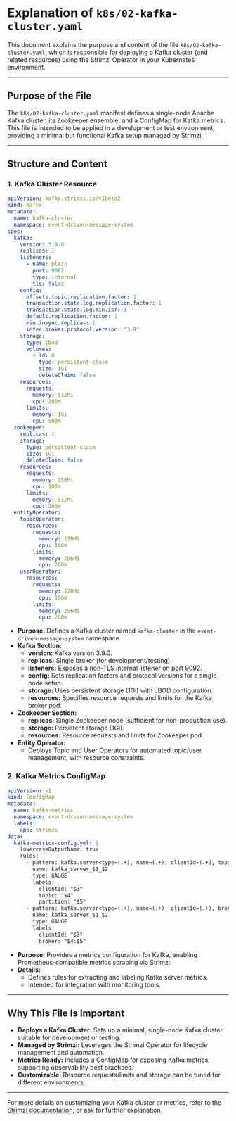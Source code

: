 # Explanation of `k8s/02-kafka-cluster.yaml`

This document explains the purpose and content of the file `k8s/02-kafka-cluster.yaml`, which is responsible for deploying a Kafka cluster (and related resources) using the Strimzi Operator in your Kubernetes environment.

---

## Purpose of the File

The `k8s/02-kafka-cluster.yaml` manifest defines a single-node Apache Kafka cluster, its Zookeeper ensemble, and a ConfigMap for Kafka metrics. This file is intended to be applied in a development or test environment, providing a minimal but functional Kafka setup managed by Strimzi.

---

## Structure and Content

### 1. Kafka Cluster Resource

```yaml
apiVersion: kafka.strimzi.io/v1beta2
kind: Kafka
metadata:
  name: kafka-cluster
  namespace: event-driven-message-system
spec:
  kafka:
    version: 3.9.0
    replicas: 1
    listeners:
      - name: plain
        port: 9092
        type: internal
        tls: false
    config:
      offsets.topic.replication.factor: 1
      transaction.state.log.replication.factor: 1
      transaction.state.log.min.isr: 1
      default.replication.factor: 1
      min.insync.replicas: 1
      inter.broker.protocol.version: "3.9"
    storage:
      type: jbod
      volumes:
        - id: 0
          type: persistent-claim
          size: 1Gi
          deleteClaim: false
    resources:
      requests:
        memory: 512Mi
        cpu: 200m
      limits:
        memory: 1Gi
        cpu: 500m
  zookeeper:
    replicas: 1
    storage:
      type: persistent-claim
      size: 1Gi
      deleteClaim: false
    resources:
      requests:
        memory: 256Mi
        cpu: 100m
      limits:
        memory: 512Mi
        cpu: 300m
  entityOperator:
    topicOperator:
      resources:
        requests:
          memory: 128Mi
          cpu: 100m
        limits:
          memory: 256Mi
          cpu: 200m
    userOperator:
      resources:
        requests:
          memory: 128Mi
          cpu: 100m
        limits:
          memory: 256Mi
          cpu: 200m
```

- **Purpose:** Defines a Kafka cluster named `kafka-cluster` in the `event-driven-message-system` namespace.
- **Kafka Section:**
  - **version:** Kafka version 3.9.0.
  - **replicas:** Single broker (for development/testing).
  - **listeners:** Exposes a non-TLS internal listener on port 9092.
  - **config:** Sets replication factors and protocol versions for a single-node setup.
  - **storage:** Uses persistent storage (1Gi) with JBOD configuration.
  - **resources:** Specifies resource requests and limits for the Kafka broker pod.
- **Zookeeper Section:**
  - **replicas:** Single Zookeeper node (sufficient for non-production use).
  - **storage:** Persistent storage (1Gi).
  - **resources:** Resource requests and limits for Zookeeper pod.
- **Entity Operator:**
  - Deploys Topic and User Operators for automated topic/user management, with resource constraints.

### 2. Kafka Metrics ConfigMap

```yaml
apiVersion: v1
kind: ConfigMap
metadata:
  name: kafka-metrics
  namespace: event-driven-message-system
  labels:
    app: strimzi
data:
  kafka-metrics-config.yml: |
    lowercaseOutputName: true
    rules:
      - pattern: kafka.server<type=(.+), name=(.+), clientId=(.+), topic=(.+), partition=(.*)><>Value
        name: kafka_server_$1_$2
        type: GAUGE
        labels:
          clientId: "$3"
          topic: "$4"
          partition: "$5"
      - pattern: kafka.server<type=(.+), name=(.+), clientId=(.+), brokerHost=(.+), brokerPort=(.+)><>Value
        name: kafka_server_$1_$2
        type: GAUGE
        labels:
          clientId: "$3"
          broker: "$4:$5"
```

- **Purpose:** Provides a metrics configuration for Kafka, enabling Prometheus-compatible metrics scraping via Strimzi.
- **Details:**
  - Defines rules for extracting and labeling Kafka server metrics.
  - Intended for integration with monitoring tools.

---

## Why This File Is Important

- **Deploys a Kafka Cluster:** Sets up a minimal, single-node Kafka cluster suitable for development or testing.
- **Managed by Strimzi:** Leverages the Strimzi Operator for lifecycle management and automation.
- **Metrics Ready:** Includes a ConfigMap for exposing Kafka metrics, supporting observability best practices.
- **Customizable:** Resource requests/limits and storage can be tuned for different environments.

---

For more details on customizing your Kafka cluster or metrics, refer to the [Strimzi documentation](https://strimzi.io/docs/), or ask for further explanation.
